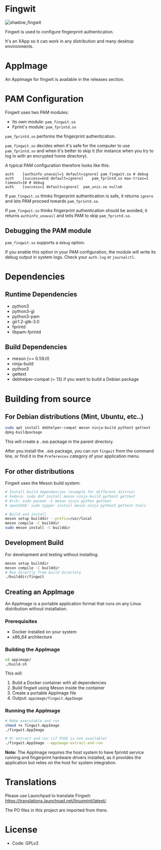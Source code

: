 # Fingwit

![shadow_fingwit](https://github.com/user-attachments/assets/7af684eb-8c78-4b3b-9e75-40e5730713c6)

Fingwit is used to configure fingerprint authentication.

It's an XApp so it can work in any distribution and many desktop environments.

# AppImage

An AppImage for fingwit is available in the releases section.

# PAM Configuration

Fingwit uses two PAM modules:

- Its own module: `pam_fingwit.so`
- Fprint's module: `pam_fprintd.so`

`pam_fprintd.so` performs the fingerprint authentication.

`pam_fingwit.so` decides when it's safe for the computer to use `pam_fprintd.so` and when it's better to skip it (for instance when you try to log in with an encrypted home directory).

A typical PAM configuration therefore looks like this:

```
auth	[authinfo_unavail=1 default=ignore]	pam_fingwit.so # debug
auth	[success=end default=ignore]	pam_fprintd.so max-tries=1 timeout=10 # debug
auth	[success=1 default=ignore]	pam_unix.so nullok
```

If `pam_fingwit.so` thinks fingerprint authentication is safe, it returns `ignore` and lets PAM proceed towards `pam_fprintd.so`.

If `pam_fingwit.so` thinks fingerprint authentication should be avoided, it returns `authinfo_unavail` and tells PAM to skip `pam_fprintd.so`.

## Debugging the PAM module

`pam_fingwit.so` supports a `debug` option.

If you enable this option in your PAM configuration, the module will write its debug output in system logs. Check your `auth.log` or `journalctl`.

# Dependencies

## Runtime Dependencies
- python3
- python3-gi
- python3-pam
- gir1.2-gtk-3.0
- fprintd
- libpam-fprintd

## Build Dependencies
- meson (>= 0.59.0)
- ninja-build
- python3
- gettext
- debhelper-compat (= 13) if you want to build a Debian package

# Building from source

## For Debian distributions (Mint, Ubuntu, etc..)

```bash
sudo apt install debhelper-compat meson ninja-build python3 gettext
dpkg-buildpackage
```

This will create a `.deb` package in the parent directory.

After you install the `.deb` package, you can run `fingwit` from the command line, or find it in the `Preferences` category of your application menu.

## For other distributions

Fingwit uses the Meson build system:

```bash
# Install build dependencies (example for different distros)
# Fedora: sudo dnf install meson ninja-build python3 gettext
# Arch: sudo pacman -S meson ninja python gettext
# openSUSE: sudo zypper install meson ninja python3 gettext-tools

# Build and install
meson setup builddir --prefix=/usr/local
meson compile -C builddir
sudo meson install -C builddir
```

## Development Build

For development and testing without installing:

```bash
meson setup builddir
meson compile -C builddir
# Run directly from build directory
./builddir/fingwit
```

## Creating an AppImage

An AppImage is a portable application format that runs on any Linux distribution without installation.

### Prerequisites

- Docker installed on your system
- x86_64 architecture

### Building the AppImage

```bash
cd appimage/
./build.sh
```

This will:
1. Build a Docker container with all dependencies
2. Build fingwit using Meson inside the container  
3. Create a portable AppImage file
4. Output: `appimage/fingwit.AppImage`

### Running the AppImage

```bash
# Make executable and run
chmod +x fingwit.AppImage
./fingwit.AppImage

# Or extract and run (if FUSE is not available)
./fingwit.AppImage --appimage-extract-and-run
```

**Note:** The AppImage requires the host system to have fprintd service running and fingerprint hardware drivers installed, as it provides the application but relies on the host for system integration.

# Translations

Please use Launchpad to translate Fingwit: https://translations.launchpad.net/linuxmint/latest/.

The PO files in this project are imported from there.

# License

- Code: GPLv3

